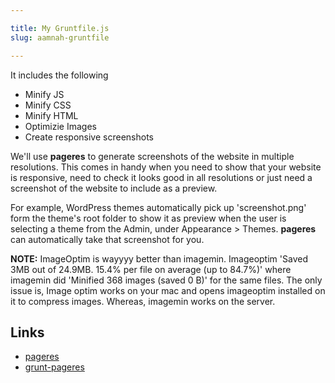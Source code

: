 ```yaml
---

title: My Gruntfile.js
slug: aamnah-gruntfile

---
```


It includes the following
- Minify JS
- Minify CSS
- Minify HTML
- Optimizie Images
- Create responsive screenshots

We'll use **pageres** to generate screenshots of the website in multiple resolutions. This comes in handy when you need to show that your website is responsive, need to check it looks good in all resolutions or just need a screenshot of the website to include as a preview.

For example, WordPress themes automatically pick up 'screenshot.png' form the theme's root folder to show it as preview when the user is selecting a theme from the Admin, under Appearance > Themes. **pageres** can automatically take that screenshot for you.

**NOTE:** ImageOptim is wayyyy better than imagemin. Imageoptim 'Saved 3MB out of 24.9MB. 15.4% per file on average (up to 84.7%)' where imagemin did 'Minified 368 images (saved 0 B)' for the same files. The only issue is, Image optim works on your mac and opens imageoptim installed on it to compress images. Whereas, imagemin works on the server.


Links
---

- [pageres](https://github.com/sindresorhus/pageres)
- [grunt-pageres](https://github.com/sindresorhus/grunt-pageres)
